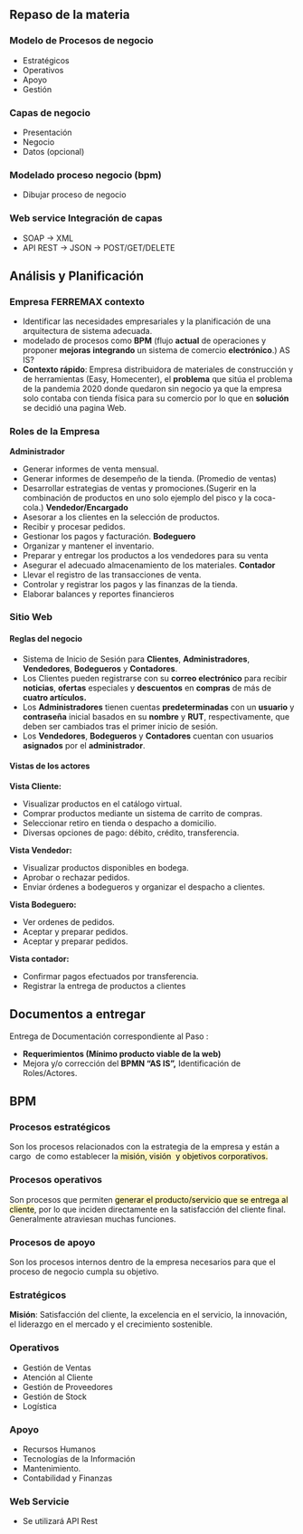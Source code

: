 ## Repaso de la materia
### Modelo de Procesos de negocio
- Estratégicos
- Operativos
- Apoyo
- Gestión
### Capas de negocio
- Presentación
- Negocio
- Datos (opcional)

### Modelado proceso negocio (bpm)
- Dibujar proceso de negocio
### Web service Integración de capas
- SOAP -> XML
- API REST -> JSON -> POST/GET/DELETE

## Análisis y Planificación
### Empresa FERREMAX contexto
- Identificar las necesidades empresariales y la planificación de una arquitectura de sistema adecuada.
- modelado de procesos como **BPM** (flujo **actual** de operaciones y proponer **mejoras** **integrando** un sistema de comercio **electrónico**.) AS IS?
- **Contexto rápido**: Empresa distribuidora de materiales de construcción y de herramientas (Easy, Homecenter), el **problema** que sitúa el problema de la pandemia 2020 donde quedaron sin negocio ya que la empresa solo contaba con tienda física para su comercio por lo que en **solución** se decidió una pagina Web.


### Roles de la Empresa
**Administrador** 
- Generar informes de venta mensual. 
- Generar informes de desempeño de la tienda. (Promedio de ventas)
- Desarrollar estrategias de ventas y promociones.(Sugerir en la combinación de productos en uno solo ejemplo del pisco y la coca-cola.)
**Vendedor/Encargado**
- Asesorar a los clientes en la selección de productos.
- Recibir y procesar pedidos.
- Gestionar los pagos y facturación.
**Bodeguero**
- Organizar y mantener el inventario.
- Preparar y entregar los productos a los vendedores para su venta
- Asegurar el adecuado almacenamiento de los materiales.
**Contador**
- Llevar el registro de las transacciones de venta.
- Controlar y registrar los pagos y las finanzas de la tienda.
- Elaborar balances y reportes financieros

### Sitio Web
#### Reglas del negocio
- Sistema de Inicio de Sesión para **Clientes**, **Administradores**, **Vendedores**, **Bodegueros** y **Contadores**.
- Los Clientes pueden registrarse con su **correo electrónico** para recibir **noticias**, **ofertas** especiales y **descuentos** en **compras** de más de **cuatro artículos.**
- Los **Administradores** tienen cuentas **predeterminadas** con un **usuario** y **contraseña** inicial basados en su **nombre** y **RUT**, respectivamente, que deben ser cambiados tras el primer inicio de sesión.
- Los **Vendedores**, **Bodegueros** y **Contadores** cuentan con usuarios **asignados** por el **administrador**.
#### Vistas de los actores
**Vista Cliente:**
- Visualizar productos en el catálogo virtual.
- Comprar productos mediante un sistema de carrito de compras.
- Seleccionar retiro en tienda o despacho a domicilio.
- Diversas opciones de pago: débito, crédito, transferencia.

**Vista Vendedor:** 
- Visualizar productos disponibles en bodega.
- Aprobar o rechazar pedidos.
- Enviar órdenes a bodegueros y organizar el despacho a clientes.

**Vista Bodeguero:**
- Ver ordenes de pedidos.
- Aceptar y preparar pedidos.
- Aceptar y preparar pedidos.

**Vista contador:**
- Confirmar pagos efectuados por transferencia.
- Registrar la entrega de productos a clientes



## Documentos a entregar
Entrega de Documentación correspondiente al Paso : 
- **Requerimientos (Mínimo producto viable de la web)** 
- Mejora y/o corrección del **BPMN “AS IS”,** Identificación de Roles/Actores.



## BPM
### Procesos estratégicos
Son los procesos relacionados con la estrategia de la empresa y están a cargo  de como establecer la<mark style="background: #FFF3A3A6;"> misión, visión  y objetivos corporativos.</mark>

### Procesos operativos
Son procesos que permiten <mark style="background: #FFF3A3A6;">generar el producto/servicio que se entrega al cliente</mark>, por lo que inciden directamente en la satisfacción del cliente final. Generalmente atraviesan muchas funciones.

### Procesos de apoyo
Son los procesos internos dentro de la empresa necesarios para que el proceso de negocio cumpla su objetivo.


### Estratégicos
**Misión**: Satisfacción del cliente, la excelencia en el servicio, la innovación, el liderazgo en el mercado y el crecimiento sostenible.

### Operativos
- Gestión de Ventas
- Atención al Cliente
- Gestión de Proveedores
- Gestión de Stock
- Logística
### Apoyo
- Recursos Humanos
- Tecnologías de la Información
- Mantenimiento.
- Contabilidad y Finanzas

### Web Servicie
- Se utilizará API Rest
